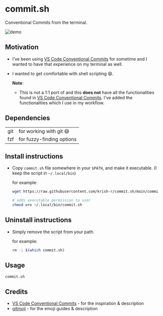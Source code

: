 # commit.sh

Conventional Commits from the terminal.

![demo][demo]

## Motivation

- I've been using [VS Code Conventional Commits][vscode_conventional_commits] for sometime and I wanted to have that experience on my terminal as well.
- I wanted to get comfortable with shell scripting :smile:.

  **Note**:
  - This is not a 1:1 port of and this **does not** have all the functionalities found in [VS Code Conventional Commits][vscode_conventional_commits]. I've added the functionalities which I use in my workflow.

## Dependencies

|      |                           |
| ---- | ------------------------- |
| git  | for working with git 😄   |
| fzf  | for fuzzy-finding options |

## Install instructions

- Copy `commit.sh` file somewhere in your `$PATH`, and make it executable. (I keep the script in `~/.local/bin`)

    for example:

    ```sh
    wget https://raw.githubusercontent.com/krish-r/commit.sh/main/commit.sh -O ~/.local/bin/commit.sh

    # adds executable permission to user
    chmod u+x ~/.local/bin/commit.sh
    ```

## Uninstall instructions

- Simply remove the script from your path.

    for example:

    ```sh
    rm -i $(which commit.sh)
    ```

## Usage

```sh
commit.sh
```

## Credits

- [VS Code Conventional Commits][vscode_conventional_commits] - for the inspiration & description
- [gitmoji][gitmoji] - for the emoji guides & description

[demo]: https://user-images.githubusercontent.com/54745129/204369635-3f4fdf2e-3ff7-43ee-b074-e59babcefff3.gif
[vscode_conventional_commits]: https://github.com/vivaxy/vscode-conventional-commits
[gitmoji]: https://github.com/carloscuesta/gitmoji
